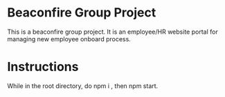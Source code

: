 # Beaconfire Group Project
This is a beaconfire group project. It is an employee/HR website portal for managing new employee onboard process.

# Instructions
While in the root directory, do npm i , then npm start.
